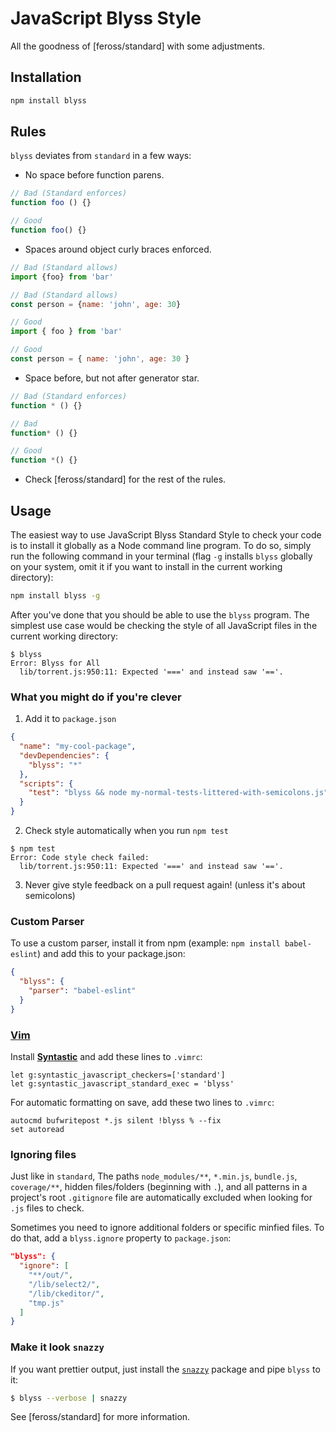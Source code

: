 # JavaScript Blyss Style

All the goodness of [feross/standard] with some adjustments.

## Installation

```bash
npm install blyss
```

## Rules

`blyss` deviates from `standard` in a few ways:

- No space before function parens.

```js
// Bad (Standard enforces)
function foo () {}

// Good
function foo() {}
```

- Spaces around object curly braces enforced.

```js
// Bad (Standard allows)
import {foo} from 'bar'

// Bad (Standard allows)
const person = {name: 'john', age: 30}

// Good
import { foo } from 'bar'

// Good
const person = { name: 'john', age: 30 }
```

- Space before, but not after generator star.

```js
// Bad (Standard enforces)
function * () {}

// Bad
function* () {}

// Good
function *() {}
```

- Check [feross/standard] for the rest of the rules.

## Usage

The easiest way to use JavaScript Blyss Standard Style to check your code is to install it
globally as a Node command line program. To do so, simply run the following command in
your terminal (flag `-g` installs `blyss` globally on your system, omit it if you want
to install in the current working directory):

```bash
npm install blyss -g
```

After you've done that you should be able to use the `blyss` program. The simplest use
case would be checking the style of all JavaScript files in the current working directory:

```
$ blyss
Error: Blyss for All
  lib/torrent.js:950:11: Expected '===' and instead saw '=='.
```

### What you might do if you're clever

1. Add it to `package.json`

  ```json
  {
    "name": "my-cool-package",
    "devDependencies": {
      "blyss": "*"
    },
    "scripts": {
      "test": "blyss && node my-normal-tests-littered-with-semicolons.js"
    }
  }
  ```

2. Check style automatically when you run `npm test`

  ```
  $ npm test
  Error: Code style check failed:
    lib/torrent.js:950:11: Expected '===' and instead saw '=='.
  ```

3. Never give style feedback on a pull request again! (unless it's about semicolons)

### Custom Parser
To use a custom parser, install it from npm (example: `npm install
babel-eslint`) and add this to your package.json:

```json
{
  "blyss": {
    "parser": "babel-eslint"
  }
}
```

### [Vim](http://www.vim.org/)

Install **[Syntastic][vim-1]** and add these lines to `.vimrc`:

```vim
let g:syntastic_javascript_checkers=['standard']
let g:syntastic_javascript_standard_exec = 'blyss'
```

For automatic formatting on save, add these two lines to `.vimrc`:

```vim
autocmd bufwritepost *.js silent !blyss % --fix
set autoread
```

[vim-1]: https://github.com/scrooloose/syntastic

### Ignoring files

Just like in `standard`, The paths `node_modules/**`, `*.min.js`, `bundle.js`, `coverage/**`, hidden files/folders
(beginning with `.`), and all patterns in a project's root `.gitignore` file are
automatically excluded when looking for `.js` files to check.

Sometimes you need to ignore additional folders or specific minfied files. To do that, add
a `blyss.ignore` property to `package.json`:

```json
"blyss": {
  "ignore": [
    "**/out/",
    "/lib/select2/",
    "/lib/ckeditor/",
    "tmp.js"
  ]
}
```

### Make it look `snazzy`
If you want prettier output, just install the [`snazzy`](https://github.com/feross/snazzy) package and pipe `blyss` to it:

```bash
$ blyss --verbose | snazzy
```

See [feross/standard] for more information.
